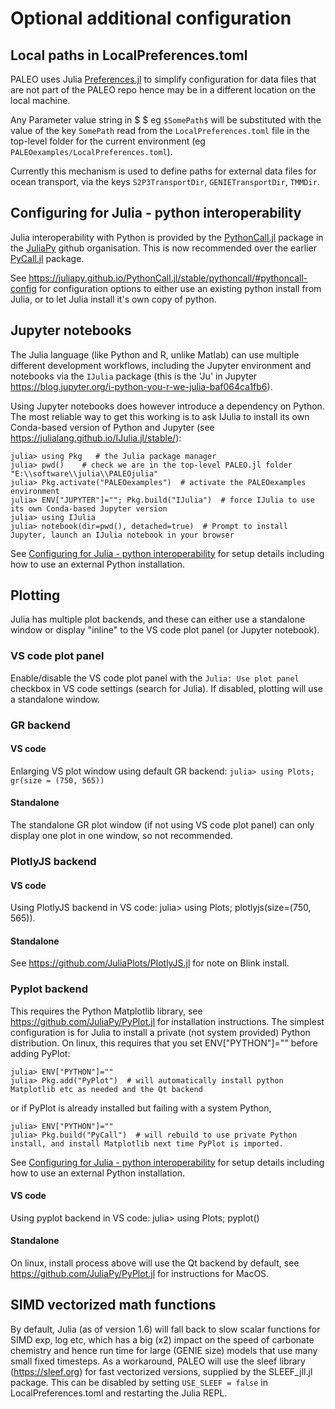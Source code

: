 # Optional additional configuration

## Local paths in LocalPreferences.toml

PALEO uses Julia [Preferences.jl](https://github.com/JuliaPackaging/Preferences.jl) to simplify configuration
for data files that are not part of the PALEO repo hence may be in a different location on the local machine.

Any Parameter value string in \$ \$ eg `$SomePath$` will be substituted with the value of the key `SomePath` read from the `LocalPreferences.toml` file in the top-level folder for the current environment (eg `PALEOexamples/LocalPreferences.toml`).

Currently this mechanism is used to define paths for external data files for ocean transport, via the keys
`S2P3TransportDir`, `GENIETransportDir`, `TMMDir`.

## Configuring for Julia - python interoperability

Julia interoperability with Python is provided by the [PythonCall.jl](https://github.com/JuliaPy/PythonCall.jl) package in the [JuliaPy](https://github.com/JuliaPy) github organisation. This is now recommended over the earlier [PyCall.jl](https://github.com/JuliaPy/PyCall.jl) package.

See <https://juliapy.github.io/PythonCall.jl/stable/pythoncall/#pythoncall-config> for configuration options to either use an existing python install from Julia, or to let Julia install it's own copy of python.

## Jupyter notebooks

The Julia language (like Python and R, unlike Matlab) can use multiple different development workflows, including the Jupyter environment and notebooks via the `IJulia` package (this is the 'Ju' in Jupyter <https://blog.jupyter.org/i-python-you-r-we-julia-baf064ca1fb6>).

Using Jupyter notebooks does however introduce a dependency on Python. The most reliable way to get this working is to ask IJulia to install its own Conda-based version of Python and Jupyter (see <https://julialang.github.io/IJulia.jl/stable/>):

    julia> using Pkg   # the Julia package manager
    julia> pwd()    # check we are in the top-level PALEO.jl folder
    "E:\\software\\julia\\PALEOjulia"       
    julia> Pkg.activate("PALEOexamples")  # activate the PALEOexamples environment
    julia> ENV["JUPYTER"]=""; Pkg.build("IJulia")  # force IJulia to use its own Conda-based Jupyter version
    julia> using IJulia  
    julia> notebook(dir=pwd(), detached=true)  # Prompt to install Jupyter, launch an IJulia notebook in your browser

See [Configuring for Julia - python interoperability](@ref) for setup details including how to use an external Python installation.

## Plotting
Julia has multiple plot backends, and these can either use a standalone window or display "inline" to the VS code plot panel (or Jupyter notebook).

### VS code plot panel
Enable/disable the VS code plot panel with the `Julia: Use plot panel` checkbox in VS code settings (search for Julia). If disabled, plotting will use a standalone window.

### GR backend
#### VS code
Enlarging VS plot window using default GR backend: `julia> using Plots; gr(size = (750, 565))`
#### Standalone
The standalone GR plot window (if not using VS code plot panel) can only display one plot in one window, so not recommended.

### PlotlyJS backend
#### VS code
Using PlotlyJS backend in VS code: julia> using Plots; plotlyjs(size=(750, 565)). 
#### Standalone
See <https://github.com/JuliaPlots/PlotlyJS.jl> for note on Blink install.

### Pyplot backend
This requires the Python Matplotlib library, see <https://github.com/JuliaPy/PyPlot.jl> for installation instructions. The simplest configuration is for Julia to install a private (not system provided) Python distribution.  On linux, this requires that you set ENV["PYTHON"]="" before adding PyPlot:

    julia> ENV["PYTHON"]="" 
    julia> Pkg.add("PyPlot")  # will automatically install python Matplotlib etc as needed and the Qt backend
or if PyPlot is already installed but failing with a system Python,

    julia> ENV["PYTHON"]="" 
    julia> Pkg.build("PyCall")  # will rebuild to use private Python install, and install Matplotlib next time PyPlot is imported.

See [Configuring for Julia - python interoperability](@ref) for setup details including how to use an external Python installation.

#### VS code
Using pyplot backend in VS code: julia> using Plots; pyplot()
#### Standalone
On linux, install process above will use the Qt backend by default, see <https://github.com/JuliaPy/PyPlot.jl> for instructions for MacOS.

## SIMD vectorized math functions
By default, Julia (as of version 1.6) will fall back to slow scalar functions for SIMD exp, log etc, which has a big (x2) impact on the speed of carbonate chemistry and hence run time for large (GENIE size) models that use many small fixed timesteps. As a workaround, PALEO will use the sleef library (<https://sleef.org>) for fast vectorized versions, supplied by the SLEEF\_jll.jl package.  This can be disabled by setting `USE_SLEEF = false` in LocalPreferences.toml and restarting the Julia REPL.

